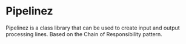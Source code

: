 # Pipelinez
Pipelinez is a class library that can be used to create input and output processing lines.  Based on the Chain of Responsibility pattern.
